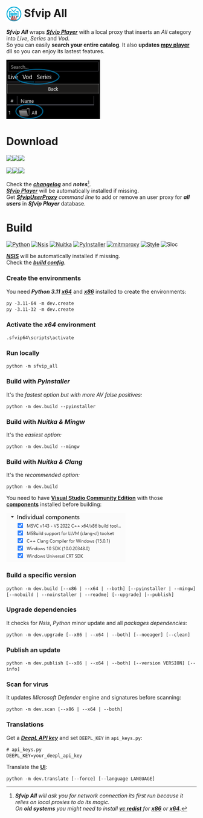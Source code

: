# <img src="resources/Sfvip%20All.png" width="40" align="center"> Sfvip All
***Sfvip All*** wraps ***[Sfvip Player](https://github.com/K4L4Uz/SFVIP-Player/tree/master)*** with a local proxy that inserts an _All_ category into _Live_, _Series_ and _Vod_.  
So you can easily **search your entire catalog**. It also **updates [mpv player](https://mpv.io/)** dll so you can enjoy its lastest features.

<img src="resources/all.png">

# Download
[<img src="https://img.shields.io/badge/Sfvip All 1.4.8 x64-informational?logo=docusign&logoColor=white&style=flat-square" height="30"><img src="https://img.shields.io/badge/Clean-brightgreen?style=flat-square" height="30">](https://github.com/sebdelsol/sfvip-all/raw/master/build/1.4.8/x64/Install%20Sfvip%20All.exe)<img src="https://custom-icon-badges.demolab.com/badge/Scanned by Microsoft Defender • 1.1.23110.2 • 1.403.202.0-white.svg?logo=shield-check&logoColor=black&style=flat-square" height="15">

[<img src="https://img.shields.io/badge/Sfvip All 1.4.8 x86-informational?logo=docusign&logoColor=white&style=flat-square" height="30"><img src="https://img.shields.io/badge/Clean-brightgreen?style=flat-square" height="30">](https://github.com/sebdelsol/sfvip-all/raw/master/build/1.4.8/x86/Install%20Sfvip%20All.exe)<img src="https://custom-icon-badges.demolab.com/badge/Scanned by Microsoft Defender • 1.1.23110.2 • 1.403.202.0-white.svg?logo=shield-check&logoColor=black&style=flat-square" height="15">

Check the [***changelog***](build/changelog.md) and ***notes***[^1].  
[***Sfvip Player***](https://github.com/K4L4Uz/SFVIP-Player/tree/master) will be automatically installed if missing.  
Get [***SfvipUserProxy***](user_proxy_cmd) _command line_ to add or remove an user proxy for ***all users*** in ***Sfvip Player*** database.

[^1]:_**Sfvip All** will ask you for network connection its first run because it relies on local proxies to do its magic._  
_On **old systems** you might need to install [**vc redist**](https://learn.microsoft.com/en-GB/cpp/windows/latest-supported-vc-redist) for [**x86**](https://aka.ms/vs/17/release/vc_redist.x86.exe) or [**x64**](https://aka.ms/vs/17/release/vc_redist.x64.exe)._  

# Build
[![Python](https://img.shields.io/badge/Python-3.11.7-fbdf79?logo=python&logoColor=fbdf79)](https://www.python.org/downloads/release/python-3117/)
[![Nsis](https://img.shields.io/badge/Nsis-3.09-informational)](https://nsis.sourceforge.io/Download)
[![Nuitka](https://img.shields.io/badge/Nuitka-1.9.3-informational)](https://nuitka.net/)
[![PyInstaller](https://img.shields.io/badge/PyInstaller-6.2.0-informational)](https://pyinstaller.org/en/stable/)
[![mitmproxy](https://img.shields.io/badge/Mitmproxy-10.1.5-informational)](https://mitmproxy.org/)
[![Style](https://img.shields.io/badge/Style-Black-000000)](https://black.readthedocs.io/en/stable/)
![Sloc](https://img.shields.io/badge/Sloc-5469-000000)

[***NSIS***](https://nsis.sourceforge.io/Download) will be automatically installed if missing.  
Check the [***build config***](build_config.py).
### Create the environments
You need ***Python 3.11*** [***x64***](https://www.python.org/ftp/python/3.11.7/python-3.11.7-amd64.exe) and [***x86***](https://www.python.org/ftp/python/3.11.7/python-3.11.7.exe) installed to create the environments:
```console
py -3.11-64 -m dev.create
py -3.11-32 -m dev.create
```
### Activate the _x64_ environment
```console
.sfvip64\scripts\activate
```
### Run locally
```console
python -m sfvip_all
```
### Build with ***PyInstaller***
It's the _fastest option but with more AV false positives:_
```console
python -m dev.build --pyinstaller
```
### Build with ***Nuitka & Mingw***
It's the _easiest option:_
```console
python -m dev.build --mingw
```
### Build with ***Nuitka & Clang***
It's the _recommended option:_
```console
python -m dev.build
```
You need to have [**Visual Studio Community Edition**](https://www.visualstudio.com/en-us/downloads/download-visual-studio-vs.aspx) with those [**components**](resources/.vsconfig) installed before building:

<img src="resources/VS.png">

### Build a specific version
```console
python -m dev.build [--x86 | --x64 | --both] [--pyinstaller | --mingw] [--nobuild | --noinstaller | --readme] [--upgrade] [--publish]
```
### Upgrade dependencies
It checks for _Nsis_, _Python_ minor update and all _packages dependencies_:
```console
python -m dev.upgrade [--x86 | --x64 | --both] [--noeager] [--clean]
```
### Publish an update
```console
python -m dev.publish [--x86 | --x64 | --both] [--version VERSION] [--info]
```
### Scan for virus
It updates _Microsoft Defender_ engine and signatures before scanning:
```console
python -m dev.scan [--x86 | --x64 | --both]
```

### Translations
Get a [***DeepL API key***](https://www.deepl.com/en/docs-api/) and set `DEEPL_KEY` in `api_keys.py`:
```python3
# api_keys.py
DEEPL_KEY=your_deepl_api_key
```
Translate the [**UI**](translations/loc/texts.py):
```console
python -m dev.translate [--force] [--language LANGUAGE]
```
